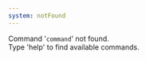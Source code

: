 ```yaml
---
system: notFound
---
```

[](sleep:400)
Command '`command`' not found.  
Type 'help' to find available commands.  
